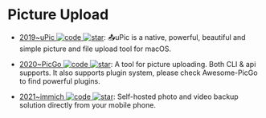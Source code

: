 # Picture Upload

- [2019~uPic ![code](https://ng-tech.icu/assets/code.svg) ![star](https://img.shields.io/github/stars/gee1k/uPic)](https://github.com/gee1k/uPic): 📤uPic is a native, powerful, beautiful and simple picture and file upload tool for macOS.

- [2020~PicGo ![code](https://ng-tech.icu/assets/code.svg) ![star](https://img.shields.io/github/stars/PicGo/PicGo-Core)](https://github.com/PicGo/PicGo-Core): A tool for picture uploading. Both CLI & api supports. It also supports plugin system, please check Awesome-PicGo to find powerful plugins.

- [2021~immich ![code](https://ng-tech.icu/assets/code.svg) ![star](https://img.shields.io/github/stars/immich-app/immich)](https://github.com/immich-app/immich): Self-hosted photo and video backup solution directly from your mobile phone.
